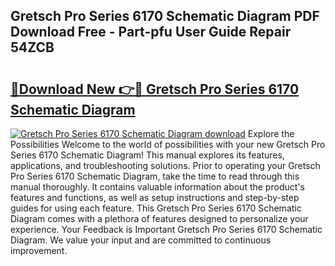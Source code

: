 ## Gretsch Pro Series 6170 Schematic Diagram PDF Download Free - Part-pfu User Guide Repair 54ZCB

# <h2><a href="http://dfqzs6.blite.top/?on=Gretsch+Pro+Series+6170+Schematic+Diagram">🔗Download New 👉🔴 Gretsch Pro Series 6170 Schematic Diagram</a></h2>

[![Gretsch Pro Series 6170 Schematic Diagram download](https://i.imgur.com/lujVjoI.png)](http://dfqzs6.blite.top/?on=Gretsch+Pro+Series+6170+Schematic+Diagram)
Explore the Possibilities Welcome to the world of possibilities with your new Gretsch Pro Series 6170 Schematic Diagram! This manual explores its features, applications, and troubleshooting solutions. Prior to operating your Gretsch Pro Series 6170 Schematic Diagram, take the time to read through this manual thoroughly. It contains valuable information about the product's features and functions, as well as setup instructions and step-by-step guides for using each feature. This Gretsch Pro Series 6170 Schematic Diagram comes with a plethora of features designed to personalize your experience. Your Feedback is Important Gretsch Pro Series 6170 Schematic Diagram. We value your input and are committed to continuous improvement.
